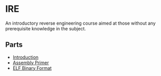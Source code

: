 # IRE

An introductory reverse engineering course aimed at those without any prerequisite
knowledge in the subject.

## Parts
* [Introduction](/00-introduction)
* [Assembly Primer](/01-assembly-primer)
* [ELF Binary Format](/02-elf-binary-format)

